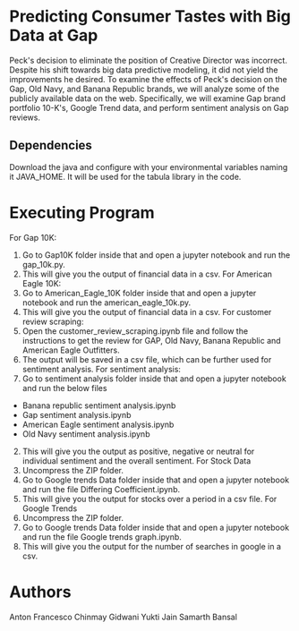 # Predicting Consumer Tastes with Big Data at Gap
Peck's decision to eliminate the position of Creative Director was incorrect. Despite his shift towards big data predictive modeling, it did not yield the improvements he desired. To examine the effects of Peck's decision on the Gap, Old Navy, and Banana Republic brands, we will analyze some of the publicly available data on the web. Specifically, we will examine Gap brand portfolio 10-K's, Google Trend data, and perform sentiment analysis on Gap reviews.
## Dependencies
Download the java and configure with your environmental variables naming it JAVA_HOME. It will be used for the tabula library in the code.
# Executing Program
For Gap 10K:
1)	 Go to Gap10K folder inside that and open a jupyter notebook and run the gap_10k.py.
2)	 This will give you the output of financial data in a csv.
For American Eagle 10K:
1)	 Go to American_Eagle_10K folder inside that and open a jupyter notebook and run the american_eagle_10k.py.
2)	 This will give you the output of financial data in a csv.
For customer review scraping:
1)	Open the customer_review_scraping.ipynb file and follow the instructions to get the review for GAP, Old Navy, Banana Republic and American Eagle Outfitters. 
2)	The output will be saved in a csv file, which can be further used for sentiment analysis.
For sentiment analysis:
1)	 Go to sentiment analysis folder inside that and open a jupyter notebook and run the below files
-	Banana republic sentiment analysis.ipynb
-	Gap sentiment analysis.ipynb
-	American Eagle sentiment analysis.ipynb
-	Old Navy sentiment analysis.ipynb
2)	 This will give you the output as positive, negative or neutral for individual sentiment and the overall sentiment.
For Stock Data
1)	Uncompress the ZIP folder.
2)	 Go to Google trends Data folder inside that and open a jupyter notebook and run the file Differing Coefficient.ipynb.
3)	 This will give you the output for stocks over a period in a csv file.
For Google Trends
1)	Uncompress the ZIP folder.
2)	Go to Google trends Data folder inside that and open a jupyter notebook and run the file Google trends graph.ipynb.
3)	This will give you the output for the number of searches in google in a csv.
# Authors
Anton Francesco
Chinmay Gidwani
Yukti Jain
Samarth Bansal
